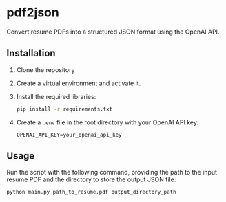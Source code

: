 # pdf2json
Convert resume PDFs into a structured JSON format using the OpenAI API.

## Installation

1. Clone the repository
2. Create a virtual environment and activate it.
3. Install the required libraries:

    ```bash
    pip install -r requirements.txt
    ```

4. Create a `.env` file in the root directory with your OpenAI API key:

    ```
    OPENAI_API_KEY=your_openai_api_key
    ```

## Usage

Run the script with the following command, providing the path to the input resume PDF and the directory to store the output JSON file:

```bash
python main.py path_to_resume.pdf output_directory_path
